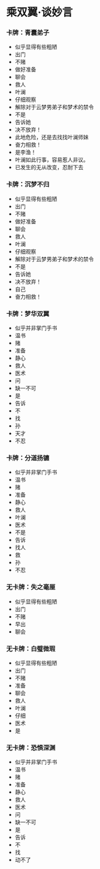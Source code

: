 # 乘双翼·谈妙言
### 卡牌：青囊弟子
- 似乎显得有些粗陋
- 出门
- 不赌
- 做好准备
- 聊会
- 救人
- 叶澜
- 仔细观察
- 解除对于云梦男弟子和梦术的禁令
- 不是
- 告诉她
- 决不放弃！
- 此地危险，还是去找找叶澜师妹
- 奋力相救！
- 是李渔！
- 叶澜如此行事，容易惹人非议。
- 已发生的无从改变，忍耐下去

### 卡牌：沉梦不归
- 似乎显得有些粗陋
- 出门
- 不赌
- 做好准备
- 聊会
- 救人
- 叶澜
- 仔细观察
- 解除对于云梦男弟子和梦术的禁令
- 不是
- 告诉她
- 决不放弃！
- 自己
- 奋力相救！

### 卡牌：梦华双翼
- 似乎并非掌门手书
- 温书
- 赌
- 准备
- 静心
- 救人
- 医术
- 问
- 缺一不可
- 是
- 告诉
- 不
- 找
- 孙
- 天才
- 不忍

### 卡牌：分道扬镳
- 似乎并非掌门手书
- 温书
- 赌
- 准备
- 静心
- 救人
- 叶澜
- 医术
- 不是
- 告诉
- 找人
- 救
- 孙
- 不忍

### 无卡牌：失之毫厘
- 似乎显得有些粗陋
- 出门
- 不赌
- 早出
- 聊会

### 无卡牌：白璧微瑕
- 似乎显得有些粗陋
- 出门
- 不赌
- 准备
- 聊会
- 救人
- 叶澜
- 仔细
- 医术
- 是

### 无卡牌：恐惧深渊
- 似乎并非掌门手书
- 温书
- 赌
- 准备
- 静心
- 救人
- 医术
- 问
- 缺一不可
- 是
- 告诉
- 不
- 找
- 动不了

